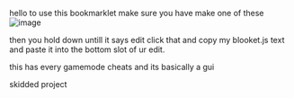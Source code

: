 hello to use this bookmarklet make sure you have make one of these ![image](https://github.com/user-attachments/assets/5008fda3-c79d-465d-ac83-6542f7f39a50)


then you hold down untill it says edit click that and copy my blooket.js text and paste it into the bottom slot of ur edit.


this has every gamemode cheats and its basically a gui


skidded project
